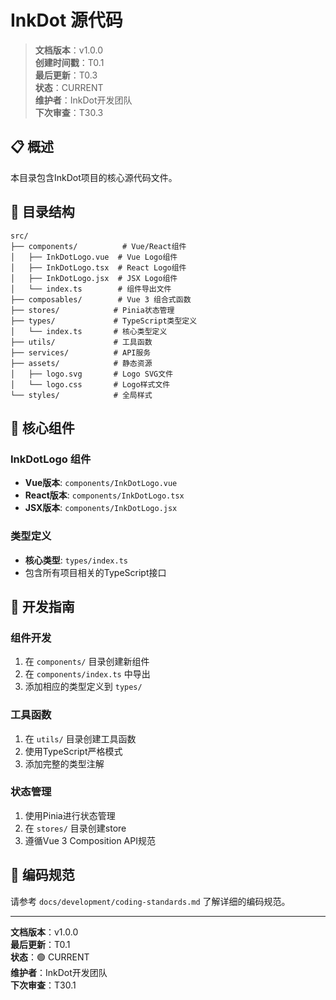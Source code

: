 # InkDot 源代码

> **文档版本**：v1.0.0  
> **创建时间戳**：T0.1  
> **最后更新**：T0.3  
> **状态**：CURRENT  
> **维护者**：InkDot开发团队  
> **下次审查**：T30.3

## 📋 概述

本目录包含InkDot项目的核心源代码文件。

## 📁 目录结构

```
src/
├── components/          # Vue/React组件
│   ├── InkDotLogo.vue  # Vue Logo组件
│   ├── InkDotLogo.tsx  # React Logo组件
│   ├── InkDotLogo.jsx  # JSX Logo组件
│   └── index.ts        # 组件导出文件
├── composables/        # Vue 3 组合式函数
├── stores/            # Pinia状态管理
├── types/             # TypeScript类型定义
│   └── index.ts       # 核心类型定义
├── utils/             # 工具函数
├── services/          # API服务
├── assets/            # 静态资源
│   ├── logo.svg       # Logo SVG文件
│   └── logo.css       # Logo样式文件
└── styles/            # 全局样式
```

## 🎯 核心组件

### InkDotLogo 组件

- **Vue版本**: `components/InkDotLogo.vue`
- **React版本**: `components/InkDotLogo.tsx`
- **JSX版本**: `components/InkDotLogo.jsx`

### 类型定义

- **核心类型**: `types/index.ts`
- 包含所有项目相关的TypeScript接口

## 🚀 开发指南

### 组件开发

1. 在 `components/` 目录创建新组件
2. 在 `components/index.ts` 中导出
3. 添加相应的类型定义到 `types/`

### 工具函数

1. 在 `utils/` 目录创建工具函数
2. 使用TypeScript严格模式
3. 添加完整的类型注解

### 状态管理

1. 使用Pinia进行状态管理
2. 在 `stores/` 目录创建store
3. 遵循Vue 3 Composition API规范

## 📝 编码规范

请参考 `docs/development/coding-standards.md` 了解详细的编码规范。

---

**文档版本**：v1.0.0  
**最后更新**：T0.1  
**状态**：🟢 CURRENT  
**维护者**：InkDot开发团队  
**下次审查**：T30.1
